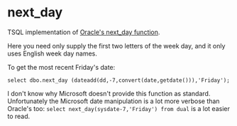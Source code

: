 # next_day
TSQL implementation of [Oracle's next_day function](https://docs.oracle.com/cd/B19306_01/server.102/b14200/functions093.htm).

Here you need only supply the first two letters of the week day, and it only uses English week day names.

To get the most recent Friday's date:
```
select dbo.next_day (dateadd(dd,-7,convert(date,getdate())),'Friday');
```
I don't know why Microsoft doesn't provide this function as standard.  Unfortunately the Microsoft date manipulation is a lot more verbose than Oracle's too: `select next_day(sysdate-7,'Friday') from dual` is a lot easier to read.
